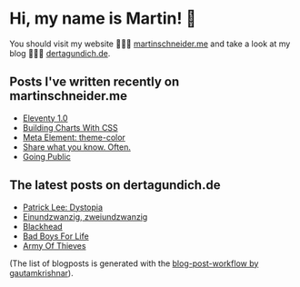 # Hi, my name is Martin! 👋 
You should visit my website 👨🏼‍💻  [martinschneider.me](https://martinschneider.me) and take a look at my blog 🤷🏼‍♂️ [dertagundich.de](https://www.dertagundich.de).

## Posts I've written recently on martinschneider.me
<!-- MSME-POST-LIST:START -->
- [Eleventy 1.0](.)
- [Building Charts With CSS](.)
- [Meta Element: theme-color](.)
- [Share what you know. Often.](.)
- [Going Public](.)
<!-- MSME-POST-LIST:END -->

## The latest posts on dertagundich.de
<!-- DTUI-POST-LIST:START -->
- [Patrick Lee: Dystopia](https://www.dertagundich.de/2022/01/05/patrick-lee-dystopia/)
- [Einundzwanzig, zweiundzwanzig](https://www.dertagundich.de/2021/12/31/einundzwanzig-zweiundzwanzig/)
- [Blackhead](https://www.dertagundich.de/2021/12/29/blackhead/)
- [Bad Boys For Life](https://www.dertagundich.de/2021/12/28/bad-boys-for-life/)
- [Army Of Thieves](https://www.dertagundich.de/2021/12/27/army-of-thieves/)
<!-- DTUI-POST-LIST:END -->

(The list of blogposts is generated with the [blog-post-workflow by gautamkrishnar](https://github.com/gautamkrishnar/blog-post-workflow)).
